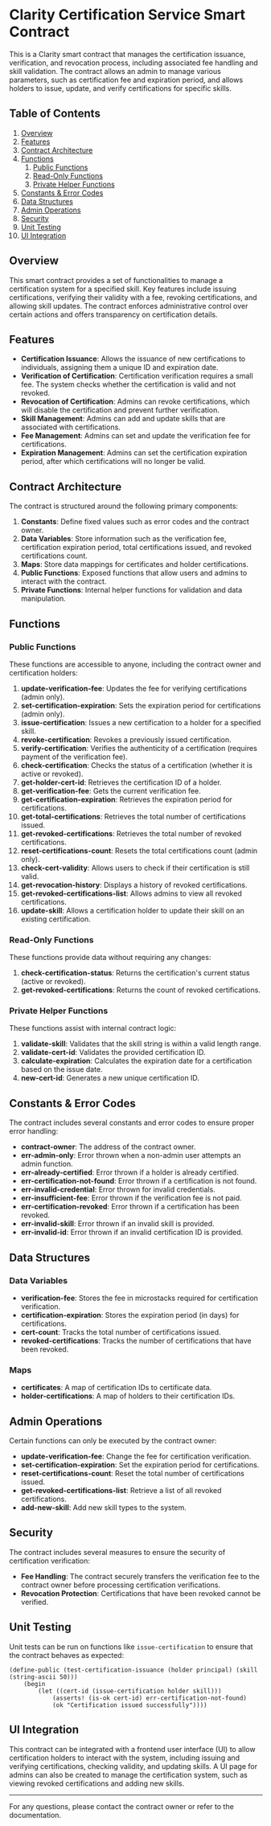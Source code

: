 # Clarity Certification Service Smart Contract

This is a Clarity smart contract that manages the certification issuance, verification, and revocation process, including associated fee handling and skill validation. The contract allows an admin to manage various parameters, such as certification fee and expiration period, and allows holders to issue, update, and verify certifications for specific skills.

## Table of Contents

1. [Overview](#overview)
2. [Features](#features)
3. [Contract Architecture](#contract-architecture)
4. [Functions](#functions)
    1. [Public Functions](#public-functions)
    2. [Read-Only Functions](#read-only-functions)
    3. [Private Helper Functions](#private-helper-functions)
5. [Constants & Error Codes](#constants--error-codes)
6. [Data Structures](#data-structures)
7. [Admin Operations](#admin-operations)
8. [Security](#security)
9. [Unit Testing](#unit-testing)
10. [UI Integration](#ui-integration)

## Overview

This smart contract provides a set of functionalities to manage a certification system for a specified skill. Key features include issuing certifications, verifying their validity with a fee, revoking certifications, and allowing skill updates. The contract enforces administrative control over certain actions and offers transparency on certification details.

## Features

- **Certification Issuance**: Allows the issuance of new certifications to individuals, assigning them a unique ID and expiration date.
- **Verification of Certification**: Certification verification requires a small fee. The system checks whether the certification is valid and not revoked.
- **Revocation of Certification**: Admins can revoke certifications, which will disable the certification and prevent further verification.
- **Skill Management**: Admins can add and update skills that are associated with certifications.
- **Fee Management**: Admins can set and update the verification fee for certifications.
- **Expiration Management**: Admins can set the certification expiration period, after which certifications will no longer be valid.

## Contract Architecture

The contract is structured around the following primary components:

1. **Constants**: Define fixed values such as error codes and the contract owner.
2. **Data Variables**: Store information such as the verification fee, certification expiration period, total certifications issued, and revoked certifications count.
3. **Maps**: Store data mappings for certificates and holder certifications.
4. **Public Functions**: Exposed functions that allow users and admins to interact with the contract.
5. **Private Functions**: Internal helper functions for validation and data manipulation.

## Functions

### Public Functions

These functions are accessible to anyone, including the contract owner and certification holders:

1. **update-verification-fee**: Updates the fee for verifying certifications (admin only).
2. **set-certification-expiration**: Sets the expiration period for certifications (admin only).
3. **issue-certification**: Issues a new certification to a holder for a specified skill.
4. **revoke-certification**: Revokes a previously issued certification.
5. **verify-certification**: Verifies the authenticity of a certification (requires payment of the verification fee).
6. **check-certification**: Checks the status of a certification (whether it is active or revoked).
7. **get-holder-cert-id**: Retrieves the certification ID of a holder.
8. **get-verification-fee**: Gets the current verification fee.
9. **get-certification-expiration**: Retrieves the expiration period for certifications.
10. **get-total-certifications**: Retrieves the total number of certifications issued.
11. **get-revoked-certifications**: Retrieves the total number of revoked certifications.
12. **reset-certifications-count**: Resets the total certifications count (admin only).
13. **check-cert-validity**: Allows users to check if their certification is still valid.
14. **get-revocation-history**: Displays a history of revoked certifications.
15. **get-revoked-certifications-list**: Allows admins to view all revoked certifications.
16. **update-skill**: Allows a certification holder to update their skill on an existing certification.

### Read-Only Functions

These functions provide data without requiring any changes:

1. **check-certification-status**: Returns the certification's current status (active or revoked).
2. **get-revoked-certifications**: Returns the count of revoked certifications.

### Private Helper Functions

These functions assist with internal contract logic:

1. **validate-skill**: Validates that the skill string is within a valid length range.
2. **validate-cert-id**: Validates the provided certification ID.
3. **calculate-expiration**: Calculates the expiration date for a certification based on the issue date.
4. **new-cert-id**: Generates a new unique certification ID.

## Constants & Error Codes

The contract includes several constants and error codes to ensure proper error handling:

- **contract-owner**: The address of the contract owner.
- **err-admin-only**: Error thrown when a non-admin user attempts an admin function.
- **err-already-certified**: Error thrown if a holder is already certified.
- **err-certification-not-found**: Error thrown if a certification is not found.
- **err-invalid-credential**: Error thrown for invalid credentials.
- **err-insufficient-fee**: Error thrown if the verification fee is not paid.
- **err-certification-revoked**: Error thrown if a certification has been revoked.
- **err-invalid-skill**: Error thrown if an invalid skill is provided.
- **err-invalid-id**: Error thrown if an invalid certification ID is provided.

## Data Structures

### Data Variables

- **verification-fee**: Stores the fee in microstacks required for certification verification.
- **certification-expiration**: Stores the expiration period (in days) for certifications.
- **cert-count**: Tracks the total number of certifications issued.
- **revoked-certifications**: Tracks the number of certifications that have been revoked.

### Maps

- **certificates**: A map of certification IDs to certificate data.
- **holder-certifications**: A map of holders to their certification IDs.

## Admin Operations

Certain functions can only be executed by the contract owner:

- **update-verification-fee**: Change the fee for certification verification.
- **set-certification-expiration**: Set the expiration period for certifications.
- **reset-certifications-count**: Reset the total number of certifications issued.
- **get-revoked-certifications-list**: Retrieve a list of all revoked certifications.
- **add-new-skill**: Add new skill types to the system.

## Security

The contract includes several measures to ensure the security of certification verification:

- **Fee Handling**: The contract securely transfers the verification fee to the contract owner before processing certification verifications.
- **Revocation Protection**: Certifications that have been revoked cannot be verified.

## Unit Testing

Unit tests can be run on functions like `issue-certification` to ensure that the contract behaves as expected:

```clarity
(define-public (test-certification-issuance (holder principal) (skill (string-ascii 50)))
    (begin
        (let ((cert-id (issue-certification holder skill)))
            (asserts! (is-ok cert-id) err-certification-not-found)
            (ok "Certification issued successfully"))))
```

## UI Integration

This contract can be integrated with a frontend user interface (UI) to allow certification holders to interact with the system, including issuing and verifying certifications, checking validity, and updating skills. A UI page for admins can also be created to manage the certification system, such as viewing revoked certifications and adding new skills.

---

For any questions, please contact the contract owner or refer to the documentation.